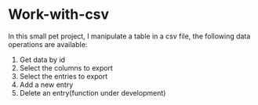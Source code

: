 # Work-with-csv
In this small pet project, I manipulate a table in a csv file, the following data operations are available:

1. Get data by id
2. Select the columns to export
3. Select the entries to export
4. Add a new entry
5. Delete an entry(function under development)
